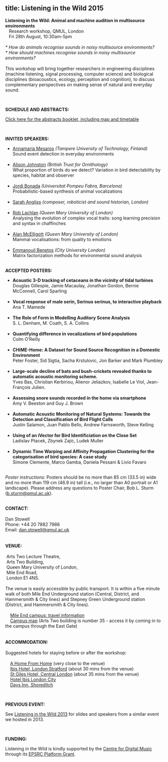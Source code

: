 title: Listening in the Wild 2015
-------------------------------

<p><strong>Listening in the Wild: Animal and machine audition in multisource environments</strong><br />&nbsp;&nbsp; Research workshop, QMUL, London<br />&nbsp;&nbsp; Fri 28th August, 10:30am-5pm<br /><br /><em>* How do animals recognise sounds in noisy multisource environments?</em><br /><em>* How should machines recognise sounds in noisy multisource environments?</em><br /><br />This workshop will bring together researchers in engineering disciplines (machine listening, signal processing, computer science) and biological disciplines (bioacoustics, ecology, perception and cognition), to discuss complementary perspectives on making sense of natural and everyday sound.</p>
<p>&nbsp;</p>
<p><strong>SCHEDULE AND ABSTRACTS:</strong></p>
<p><a href="http://c4dm.eecs.qmul.ac.uk/events/litw2015/litw2015_abstracts.pdf">Click here for the abstracts booklet, including map and timetable</a></p>
<p>&nbsp;</p>
<p><strong>INVITED SPEAKERS:</strong></p>
<ul>
<li><a href="http://www.cs.tut.fi/~mesaros/">Annamaria Mesaros</a> <em>(Tampere University of Technology, Finland)</em><br />Sound event detection in everyday environments<br /><br /></li>
<li><a href="http://www.bto.org/about-bto/our-staff/ali-johnston">Alison Johnston</a> <em>(British Trust for Ornithology)<br /></em>What proportion of birds do we detect? Variation in bird detectability by species, habitat and observer<em><br /><br /></em></li>
<li><a href="http://www.dtic.upf.edu/~jbonada/">Jordi Bonada</a><em> (Universitat Pompeu Fabra, Barcelona)</em><br />Probabilistic-based synthesis of animal vocalizations<em><br /><br /></em></li>
<li><a href="http://www.sarahangliss.com/talks/birdfancyersdelightnotes">Sarah Angliss</a> <em>(composer, roboticist and sound historian, London)<br /><br /></em></li>
<li><a href="http://staff.city.ac.uk/~sbbj660/">Rob Lachlan</a> <em><em>(Queen Mary University of London)</em></em><br />Analysing the evolution of complex vocal traits: song learning precision and syntax in chaffinches<em><em></em></em><br /><br /></li>
<li><a href="http://www.sbcs.qmul.ac.uk/staff/alanmcelligott.html">Alan McElligott</a> <em>(Queen Mary University of London)</em><br />Mammal vocalisations: from quality to emotions<em><br /><br /></em></li>
<li><a href="http://staff.city.ac.uk/~sbbj660/">Emmanouil Benetos</a> <em><em>(City University London)</em></em><br />Matrix factorization methods for environmental sound analysis<br /><br /></li>
</ul>
<p><strong>ACCEPTED POSTERS:</strong></p>
<ul>
<li><strong>Acoustic 3-D tracking of cetaceans in the vicinity of tidal turbines</strong><br />Douglas Gillespie, Jamie Macaulay, Jonathan Gordon, Bernie McConnell, Carol Sparling<br /><br /></li>
<li><strong>Vocal response of male serin, Serinus serinus, to interactive playback</strong><br />Ana T. Mamede<br /><br /></li>
<li><strong>The Role of Form in Modelling Auditory Scene Analysis</strong><br />S. L. Denham, M. Coath, S. A. Collins<br /><br /></li>
<li><strong>Quantifying difference in vocalizations of bird populations</strong><br />Colm O&rsquo;Reilly<br /><br /></li>
<li><strong>CHiME-Home: A Dataset for Sound Source Recognition in a Domestic Environment</strong><br />Peter Foster, Sid Sigtia, Sacha Krstulovic, Jon Barker and Mark Plumbley<br /><br /></li>
<li><strong>Large-scale decline of bats and bush-crickets revealed thanks to automatic acoustic monitoring scheme.</strong><br />Yves Bas, Christian Kerbiriou, Alienor Jeliazkov, Isabelle Le Viol, Jean-Fran&ccedil;ois Julien.<br /><br /></li>
<li><strong>Assessing snore sounds recorded in the home via smartphone</strong><br />Amy V. Beeston and Guy J. Brown<br /><br /></li>
<li><strong>Automatic Acoustic Monitoring of Natural Systems: Towards the Detection and Classification of Bird Flight Calls</strong><br />Justin Salamon, Juan Pablo Bello, Andrew Farnsworth, Steve Kelling<br /><br /></li>
<li><strong>Using of an iVector for Bird Identificiation on the Close Set</strong><br />Ladislav Ptacek, Zbynek Zajic, Ludek Muller<br /><br /></li>
<li><strong>Dynamic Time Warping and Affinity Propagation Clustering for the categorisation of bird species: A case study</strong><br />Simone Clemente, Marco Gamba, Daniela Pessani &amp; Livio Favaro<br /><br /></li>
</ul>
<p><em>Poster instructions:</em> Posters should be no more than 85 cm (33.5 in) wide and no more than 119 cm (46.9 in) tall (i.e., no larger than A0 portrait or A1 landscape). Please address any questions to Poster Chair, Bob L. Sturm (<a href="mailto:b.sturm@qmul.ac.uk">b.sturm@qmul.ac.uk</a>).</p>
<p><br /><strong>CONTACT:</strong><br /><br />Dan Stowell<br />Phone: +44 20 7882 7986<br />Email: <a href="mailto:dan.stowell@qmul.ac.uk">dan.stowell@qmul.ac.uk</a><br /><br /><br /><strong>VENUE:</strong><br /><br />&nbsp;Arts Two Lecture Theatre,<br />&nbsp;Arts Two Building,<br />&nbsp;Queen Mary University of London,<br />&nbsp;Mile End Road,<br />&nbsp;London E1 4NS.<br /><br />The venue is easily accessible by public transport. It is within a five minute walk of both Mile End Underground station (Central, District, and Hammersmith &amp; City lines) and Stepney Green Underground station (District, and Hammersmith &amp; City lines).<br /><br />&nbsp;&nbsp;&nbsp; <a href="http://www.qmul.ac.uk/about/campus/mileend/">Mile End campus: travel information</a><br />&nbsp;&nbsp;&nbsp; <a href="http://www.qmul.ac.uk/docs/about/26065.pdf">Campus map</a> (Arts Two building is number 35 - access it by coming in to the campus through the East Gate)<br /><br /><br /><strong>ACCOMMODATION:</strong><br /><br />Suggested hotels for staying before or after the workshop:<br /><br />&nbsp;&nbsp;&nbsp; <a href="http://www.a-home-from-home.co.uk/">A Home From Home</a> (very close to the venue)<br />&nbsp;&nbsp;&nbsp; <a href="http://www.ibishotel.com/ibis/fichehotel/gb/ibi/3099/fiche_hotel.shtml">Ibis Hotel, London Stratford</a> (about 30 mins from the venue)<br />&nbsp;&nbsp;&nbsp; <a href="http://www.stgiles.com/londonhotel/">St Giles Hotel, Central London</a> (about 35 mins from the venue)<br />&nbsp;&nbsp;&nbsp; <a href="http://www.ibishotel.com/gb/hotel-5011-ibis-london-city/index.shtml">Hotel Ibis London City</a><br />&nbsp;&nbsp;&nbsp; <a href="http://www.hotelshoreditch.com/">Days Inn, Shoreditch</a></p>
<p><strong><br /></strong></p>
<p><strong>PREVIOUS EVENT:</strong></p>
<p>See <a href="http://c4dm.eecs.qmul.ac.uk/events/litw2013/">Listening in the Wild 2013</a> for slides and speakers from a similar event we hosted in 2013.</p>
<p><strong><br /></strong></p>
<p><strong>FUNDING:</strong></p>
<p>Listening in the Wild is kindly supported by the <a href="http://c4dm.eecs.qmul.ac.uk/">Centre for Digital Music</a> through its <a href="http://gow.epsrc.ac.uk/NGBOViewGrant.aspx?GrantRef=EP/K009559/1">EPSRC Platform Grant</a>.</p>
